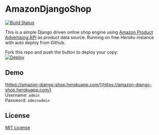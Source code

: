 AmazonDjangoShop
================

[![Build Status](https://travis-ci.org/evrial/AmazonDjangoShop.svg?branch=master)](https://travis-ci.org/evrial/AmazonDjangoShop)

This is a simple Django driven online shop engine using [Amazon Product Advertising API](https://docs.aws.amazon.com/AWSECommerceService/latest/DG/becomingDev.html) as product data source. Running on free Heroku instance with auto deploy from Github.

Fork this repo and push the button to deploy your copy:  
[![Deploy](https://www.herokucdn.com/deploy/button.svg)](https://heroku.com/deploy)

## Demo
[https://amazon-django-shop.herokuapp.com/](https://amazon-django-shop.herokuapp.com/)  
Username: `admin`  
Password: `adminadmin`

## License
[MIT License](LICENSE)
